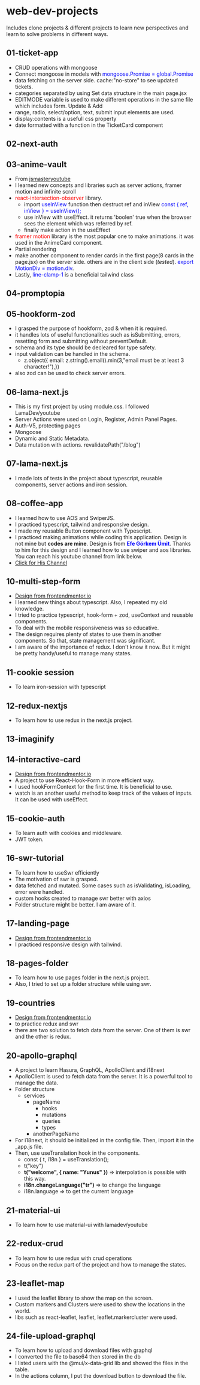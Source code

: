 # web-dev-projects

Includes clone projects &amp; different projects to learn new perspectives and learn to solve problems in different ways.

## 01-ticket-app

- CRUD operations with mongoose
- Connect mongoose in models with <span style="color:blue">mongoose.Promise = global.Promise</span>
- data fetching on the server side. cache:"no-store" to see updated tickets.
- categories separated by using Set data structure in the main page.jsx
- EDITMODE variable is used to make different operations in the same file which includes form. Update & Add
- range, radio, select/option, text, submit input elements are used.
- display:contents is a usefull css property
- date formatted with a function in the TicketCard component

## 02-next-auth

## 03-anime-vault

- From <a href="https://www.youtube.com/watch?v=FKZAXFjxlJI" target="_blank">jsmasteryoutube</a>
- I learned new concepts and libraries such as server actions, framer motion and infinite scroll
- <span style="color:red">react-intersection-observer</span> library.
  - import <span style="color:blue">useInView</span> function then destruct ref and inView <span style="color:blue"> const { ref, inView } = useInView();</span>
  - use inView with useEffect. it returns 'boolen' true when the browser sees the element which was referred by ref.
  - finally make action in the useEffect
- <span style="color:red">framer motion</span> library is the most popular one to make animations. it was used in the AnimeCard component.
- Partial rendering
- make another component to render cards in the first page(8 cards in the page.jsx) on the server side. others are in the client side (_tested_). <span style="color:blue">export MotionDiv = motion.div</span>.
- Lastly, <span style="color:blue">line-clamp-1 </span>is a beneficial tailwind class

## 04-promptopia

## 05-hookform-zod

- I grasped the purpose of hookform, zod & when it is required.
- it handles lots of useful functionalities such as isSubmitting, errors, resetting form and submitting without preventDefault.
- schema and its type should be decleared for type safety.
- input validation can be handled in the schema.
  - z.object({ email: z.string().email().min(3,"email must be at least 3 character!"),})
- also zod can be used to check server errors.

## 06-lama-next.js

- This is my first project by using module.css. I followed LamaDev/youtube
- Server Actions were used on Login, Register, Admin Panel Pages.
- Auth-V5, protecting pages
- Mongoose
- Dynamic and Static Metadata.
- Data mutation with actions. revalidatePath("/blog")

## 07-lama-next.js

- I made lots of tests in the project about typescript, reusable components, server actions and iron session.

## 08-coffee-app

- I learned how to use AOS and SwiperJS.
- I practiced typescript, tailwind and responsive design.
- I made my reusable Button component with Typescript.
- I practiced making animations while coding this application. Design is not mine but <b>codes are mine</b>. Design is from <span style="color:blue; font-weight:bold">Efe Görkem Ümit</span>. Thanks to him for this design and I learned how to use swiper and aos libraries. You can reach his youtube channel from link below.
- [Click for His Channel](https://www.youtube.com/@EfeGorkemUmit)

## 10-multi-step-form

- [Design from frontendmentor.io](https://www.frontendmentor.io/challenges/multistep-form-YVAnSdqQBJ)
- I learned new things about typescript. Also, I repeated my old knowledge.
- I tried to practice typescript, hook-form + zod, useContext and reusable components.
- To deal with the mobile responsiveness was so educative.
- The design requires plenty of states to use them in another components. So that, state management was significant.
- I am aware of the importance of redux. I don't know it now. But it might be pretty handy/useful to manage many states.

## 11-cookie session

- To learn iron-session with typescript

## 12-redux-nextjs

- To learn how to use redux in the next.js project.

## 13-imaginify

## 14-interactive-card

- [Design from frontendmentor.io](https://www.frontendmentor.io/challenges/interactive-card-details-form-XpS8cKZDWw)
- A project to use React-Hook-Form in more efficient way.
- I used hookFormContext for the first time. It is beneficial to use.
- watch is an another useful method to keep track of the values of inputs. It can be used with useEffect.

## 15-cookie-auth

- To learn auth with cookies and middleware.
- JWT token.

## 16-swr-tutorial

- To learn how to useSwr efficiently
- The motivation of swr is grasped.
- data fetched and mutated. Some cases such as isValidating, isLoading, error were handled.
- custom hooks created to manage swr better with axios
- Folder structure might be better. I am aware of it.

## 17-landing-page

- [Design from frontendmentor.io](https://www.frontendmentor.io/challenges/easybank-landing-page-WaUhkoDN)
- I practiced responsive design with tailwind.

## 18-pages-folder

- To learn how to use pages folder in the next.js project.
- Also, I tried to set up a folder structure while using swr.

## 19-countries

- [Design from frontendmentor.io](https://www.frontendmentor.io/challenges/rest-countries-api-with-color-theme-switcher-5cacc469fec04111f7b848ca)
- to practice redux and swr
- there are two solution to fetch data from the server. One of them is swr and the other is redux.

## 20-apollo-graphql

- A project to learn Hasura, GraphQL, ApolloClient and i18next
- ApolloClient is used to fetch data from the server. It is a powerful tool to manage the data.
- Folder structure
  - services
    - pageName
      - hooks
      - mutations
      - queries
      - types
    - anotherPageName
- For i18next, it should be initialized in the config file. Then, import it in the \_app.js file.
- Then, use useTranslation hook in the components.
  - const { t, i18n } = useTranslation();
  - t("key")
  - <b>t("welcome", { name: "Yunus" })</b> => interpolation is possible with this way.
  - <b>i18n.changeLanguage("tr")</b> => to change the language
  - i18n.language => to get the current language

## 21-material-ui

- To learn how to use material-ui with lamadev/youtube

## 22-redux-crud

- To learn how to use redux with crud operations
- Focus on the redux part of the project and how to manage the states.

## 23-leaflet-map

- I used the leaflet library to show the map on the screen.
- Custom markers and Clusters were used to show the locations in the world.
- libs such as react-leaflet, leaflet, leaflet.markercluster were used.

## 24-file-upload-graphql

- To learn how to upload and download files with graphql
- I converted the file to base64 then stored in the db
- I listed users with the @mui/x-data-grid lib and showed the files in the table.
- In the actions column, I put the download button to download the file.
